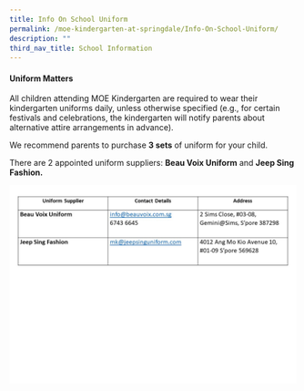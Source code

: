 ```yaml
---
title: Info On School Uniform
permalink: /moe-kindergarten-at-springdale/Info-On-School-Uniform/
description: ""
third_nav_title: School Information
---
```


#### Uniform Matters

All children attending MOE Kindergarten are required to wear their kindergarten uniforms daily, unless otherwise specified (e.g., for certain festivals and celebrations, the kindergarten will notify parents about alternative attire arrangements in advance).

We recommend parents to purchase **3 sets** of uniform for your child.

There are 2 appointed uniform suppliers: **Beau Voix Uniform** and **Jeep Sing Fashion.**

![](/images/uniform%20supplier.jpg)